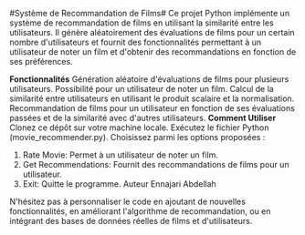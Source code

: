 #Système de Recommandation de Films#
Ce projet Python implémente un système de recommandation de films en utilisant la similarité entre les utilisateurs. Il génère aléatoirement des évaluations de films pour un certain nombre d'utilisateurs et fournit des fonctionnalités permettant à un utilisateur de noter un film et d'obtenir des recommandations en fonction de ses préférences.

**Fonctionnalités**
Génération aléatoire d'évaluations de films pour plusieurs utilisateurs.
Possibilité pour un utilisateur de noter un film.
Calcul de la similarité entre utilisateurs en utilisant le produit scalaire et la normalisation.
Recommandation de films pour un utilisateur en fonction de ses évaluations passées et de la similarité avec d'autres utilisateurs.
**Comment Utiliser**
Clonez ce dépôt sur votre machine locale.
Exécutez le fichier Python (movie_recommender.py).
Choisissez parmi les options proposées :
1. Rate Movie: Permet à un utilisateur de noter un film.
2. Get Recommendations: Fournit des recommandations de films pour un utilisateur.
3. Exit: Quitte le programme.
Auteur
Ennajari Abdellah

N'hésitez pas à personnaliser le code en ajoutant de nouvelles fonctionnalités, en améliorant l'algorithme de recommandation,
ou en intégrant des bases de données réelles de films et d'utilisateurs.

